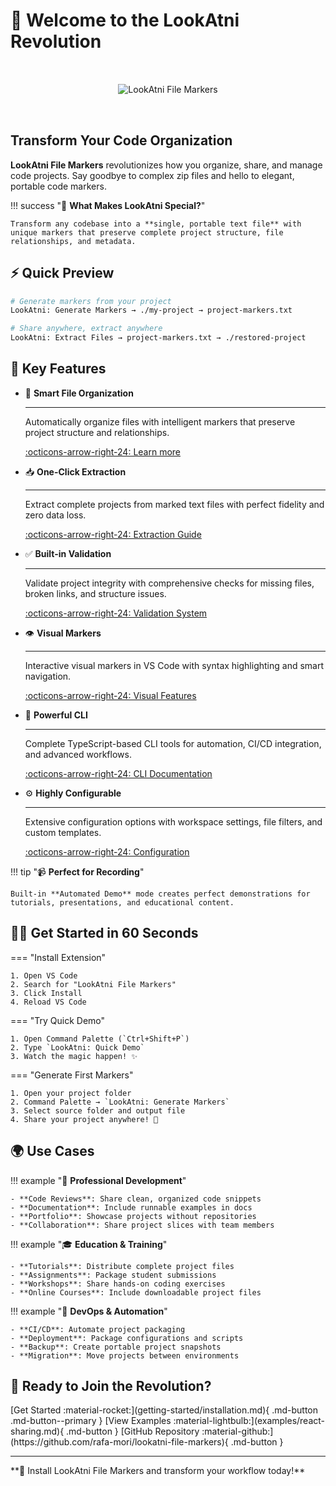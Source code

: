# 🚀 Welcome to the LookAtni Revolution

<div align="center">
  <img src="https://raw.githubusercontent.com/rafa-mori/lookatni-file-markers/refs/heads/main/resources/top_banner.png" alt="LookAtni File Markers" style="max-width: 100%; height: auto; margin: 2rem 0;">
</div>

## Transform Your Code Organization

**LookAtni File Markers** revolutionizes how you organize, share, and manage code projects. Say goodbye to complex zip files and hello to elegant, portable code markers.

!!! success "🎯 **What Makes LookAtni Special?**"
    
    Transform any codebase into a **single, portable text file** with unique markers that preserve complete project structure, file relationships, and metadata.

## ⚡ Quick Preview

```bash
# Generate markers from your project
LookAtni: Generate Markers → ./my-project → project-markers.txt

# Share anywhere, extract anywhere
LookAtni: Extract Files → project-markers.txt → ./restored-project
```

## 🌟 Key Features

<div class="grid cards" markdown>

-   📁 **Smart File Organization**

    ---

    Automatically organize files with intelligent markers that preserve project structure and relationships.

    [:octicons-arrow-right-24: Learn more](features/generation.md)

-   📥 **One-Click Extraction**

    ---

    Extract complete projects from marked text files with perfect fidelity and zero data loss.

    [:octicons-arrow-right-24: Extraction Guide](features/extraction.md)

-   ✅ **Built-in Validation**

    ---

    Validate project integrity with comprehensive checks for missing files, broken links, and structure issues.

    [:octicons-arrow-right-24: Validation System](features/validation.md)

-   👁️ **Visual Markers**

    ---

    Interactive visual markers in VS Code with syntax highlighting and smart navigation.

    [:octicons-arrow-right-24: Visual Features](features/visual-markers.md)

-   🔧 **Powerful CLI**

    ---

    Complete TypeScript-based CLI tools for automation, CI/CD integration, and advanced workflows.

    [:octicons-arrow-right-24: CLI Documentation](features/cli-tools.md)

-   ⚙️ **Highly Configurable**

    ---

    Extensive configuration options with workspace settings, file filters, and custom templates.

    [:octicons-arrow-right-24: Configuration](guide/configuration.md)

</div>

<!-- ## 🎬 See It In Action

<div class="video-container" markdown>
  <iframe width="560" height="315" src="https://www.youtube.com/embed/your-demo-video" frameborder="0" allowfullscreen></iframe>
</div> -->

!!! tip "📹 **Perfect for Recording**"
    
    Built-in **Automated Demo** mode creates perfect demonstrations for tutorials, presentations, and educational content.

## 🏃‍♂️ Get Started in 60 Seconds

=== "Install Extension"

    1. Open VS Code
    2. Search for "LookAtni File Markers"
    3. Click Install
    4. Reload VS Code

=== "Try Quick Demo"

    1. Open Command Palette (`Ctrl+Shift+P`)
    2. Type `LookAtni: Quick Demo`
    3. Watch the magic happen! ✨

=== "Generate First Markers"

    1. Open your project folder
    2. Command Palette → `LookAtni: Generate Markers`
    3. Select source folder and output file
    4. Share your project anywhere! 🚀

## 🌍 Use Cases

<div class="grid" markdown>

!!! example "💼 **Professional Development**"
    
    - **Code Reviews**: Share clean, organized code snippets
    - **Documentation**: Include runnable examples in docs
    - **Portfolio**: Showcase projects without repositories
    - **Collaboration**: Share project slices with team members

!!! example "🎓 **Education & Training**"
    
    - **Tutorials**: Distribute complete project files
    - **Assignments**: Package student submissions
    - **Workshops**: Share hands-on coding exercises
    - **Online Courses**: Include downloadable project files

!!! example "🔧 **DevOps & Automation**"
    
    - **CI/CD**: Automate project packaging
    - **Deployment**: Package configurations and scripts
    - **Backup**: Create portable project snapshots
    - **Migration**: Move projects between environments

</div>

<!-- ## 💬 What Developers Say

!!! quote "Amazing tool! Finally, a clean way to share React projects without the node_modules nightmare."
    
    **Sarah Chen** - Frontend Developer

!!! quote "LookAtni saved hours of work packaging samples for our coding bootcamp."
    
    **Marcus Rodriguez** - Technical Instructor

!!! quote "The TypeScript CLI integration is perfect for our deployment pipeline."
    
    **Alex Thompson** - DevOps Engineer -->

## 🚀 Ready to Join the Revolution?

<div class="cta-buttons" markdown>
  [Get Started :material-rocket:](getting-started/installation.md){ .md-button .md-button--primary }
  [View Examples :material-lightbulb:](examples/react-sharing.md){ .md-button }
  [GitHub Repository :material-github:](https://github.com/rafa-mori/lookatni-file-markers){ .md-button }
</div>

---

<div class="footer-stats" markdown>
  **🌟 Install LookAtni File Markers and transform your workflow today!**
</div>
